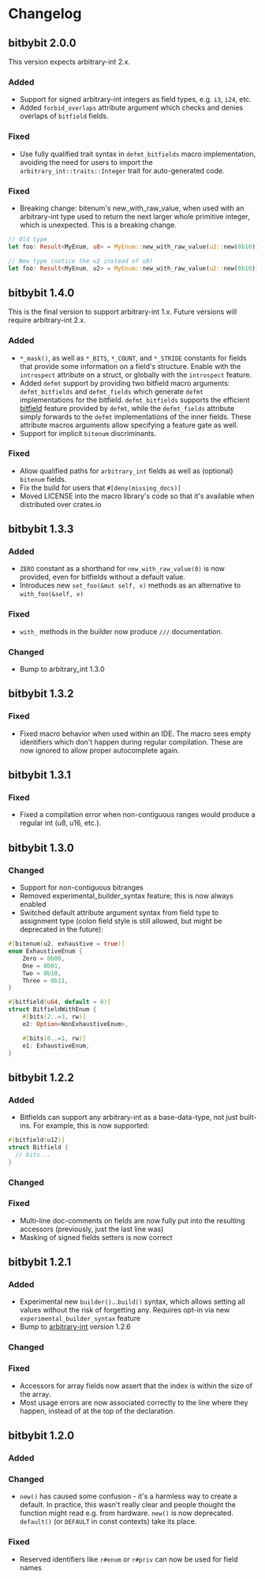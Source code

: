 # Changelog

## bitbybit 2.0.0

This version expects arbitrary-int 2.x.

### Added

- Support for signed arbitrary-int integers as field types, e.g. `i3`, `i24`, etc.
- Added `forbid_overlaps` attribute argument which checks and denies overlaps of `bitfield` fields.

### Fixed

- Use fully qualified trait syntax in `defmt_bitfields` macro implementation, avoiding the need
  for users to import the `arbitrary_int::traits::Integer` trait for auto-generated code.

### Fixed

- Breaking change: bitenum's new_with_raw_value, when used with an arbitrary-int type used to return the next larger
  whole primitive
  integer, which is unexpected. This is a breaking change.

```rs
// Old type
let foo: Result<MyEnum, u8> = MyEnum::new_with_raw_value(u2::new(0b10));

// New type (notice the u2 instead of u8)
let foo: Result<MyEnum, u2> = MyEnum::new_with_raw_value(u2::new(0b10));
```

## bitbybit 1.4.0

This is the final version to support arbitrary-int 1.x. Future versions will require arbitrary-int 2.x.

### Added

- `*_mask()`, as well as `*_BITS`, `*_COUNT`, and `*_STRIDE` constants for fields that provide some information on a
  field's structure. Enable with the `introspect` attribute on a struct, or globally with the `introspect` feature.
- Added `defmt` support by providing two bitfield macro arguments: `defmt_bitfields` and
  `defmt_fields` which generate `defmt` implementations for the bitfield.
  `defmt_bitfields` supports the efficient [bitfield](https://defmt.ferrous-systems.com/bitfields)
  feature provided by `defmt`, while the `defmt_fields` attribute simply forwards to the `defmt`
  implementations of the inner fields. These attribute macros arguments allow specifying a feature
  gate as well.
- Support for implicit `bitenum` discriminants.

### Fixed

- Allow qualified paths for `arbitrary_int` fields as well as (optional) `bitenum` fields.
- Fix the build for users that `#[deny(missing_docs)]`
- Moved LICENSE into the macro library's code so that it's available when distributed over crates.io

## bitbybit 1.3.3

### Added

- `ZERO` constant as a shorthand for `new_with_raw_value(0)` is now provided, even for bitfields without a default
  value.
- Introduces new `set_foo(&mut self, x)` methods as an alternative to `with_foo(&self, x)`

### Fixed

- `with_` methods in the builder now produce `///` documentation.

### Changed

- Bump to arbitrary_int 1.3.0

## bitbybit 1.3.2

### Fixed

- Fixed macro behavior when used within an IDE. The macro sees empty identifiers which don't happen
  during regular compilation. These are now ignored to allow proper autocomplete again.

## bitbybit 1.3.1

### Fixed

- Fixed a compilation error when non-contiguous ranges would produce a regular int (u8, u16, etc.).

## bitbybit 1.3.0

### Changed

- Support for non-contiguous bitranges
- Removed experimental_builder_syntax feature; this is now always enabled
- Switched default attribute argument syntax from field type to assignment type (colon field style
  is still allowed, but might be deprecated in the future):

```rs
#[bitenum(u2, exhaustive = true)]
enum ExhaustiveEnum {
    Zero = 0b00,
    One = 0b01,
    Two = 0b10,
    Three = 0b11,
}

#[bitfield(u64, default = 0)]
struct BitfieldWithEnum {
    #[bits(2..=3, rw)]
    e2: Option<NonExhaustiveEnum>,

    #[bits(0..=1, rw)]
    e1: ExhaustiveEnum,
}
```

## bitbybit 1.2.2

### Added

- Bitfields can support any arbitrary-int as a base-data-type, not just built-ins. For example, this
  is now supported:

```rs
#[bitfield(u12)]
struct Bitfield {
  // bits...
}
```

### Changed

### Fixed

- Multi-line doc-comments on fields are now fully put into the resulting accessors (previously, just
  the last line was)
- Masking of signed fields setters is now correct

## bitbybit 1.2.1

### Added

- Experimental new `builder()`...`build()` syntax, which allows setting all values without the risk
  of forgetting any. Requires opt-in via new `experimental_builder_syntax` feature
- Bump to [arbitrary-int](https://crates.io/crates/arbitrary-int) version 1.2.6

### Changed

### Fixed

- Accessors for array fields now assert that the index is within the size of the array.
- Most usage errors are now associated correctly to the line where they happen, instead of at the
  top of the declaration.

## bitbybit 1.2.0

### Added

### Changed

- `new()` has caused some confusion - it's a harmless way to create a default. In practice, this
  wasn't really clear and people thought the function might read e.g. from hardware. `new()` is now
  deprecated. `default()` (or `DEFAULT` in const contexts) take its place.

### Fixed

- Reserved identifiers like `r#enum` or `r#priv` can now be used for field names
